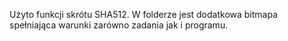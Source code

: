 Użyto funkcji skrótu SHA512.
W folderze jest dodatkowa bitmapa spełniająca warunki
zarówno zadania jak i programu.